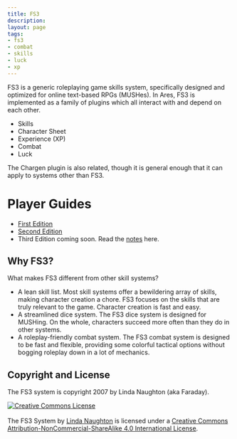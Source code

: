 ```yaml
---
title: FS3
description:
layout: page
tags: 
- fs3
- combat
- skills
- luck
- xp
---
```


FS3 is a generic roleplaying game skills system, specifically designed and optimized for online text-based RPGs (MUSHes).  In Ares, FS3 is implemented as a family of plugins which all interact with and depend on each other.

* Skills
* Character Sheet
* Experience (XP)
* Combat
* Luck

The Chargen plugin is also related, though it is general enough that it can apply to systems other than FS3.

# Player Guides

* [First Edition](https://github.com/lynnfaraday/MUSH/tree/master/farasoftcode/Docs/FS3.1)
* [Second Edition](https://github.com/lynnfaraday/MUSH/tree/master/farasoftcode/Docs/FS3.2)
* Third Edition coming soon.  Read the [notes](http://aresmush.com/fs3/third_edition/) here.

## Why FS3?

What makes FS3 different from other skill systems? 

* A lean skill list. Most skill systems offer a bewildering array of skills, making character creation a chore. FS3 focuses on the skills that are truly relevant to the game.  Character creation is fast and easy.
* A streamlined dice system. The FS3 dice system is designed for MUSHing. On the whole, characters succeed more often than they do in other systems.
* A roleplay-friendly combat system. The FS3 combat system is designed to be fast and flexible, providing some colorful tactical options without bogging roleplay down in a lot of mechanics.

## Copyright and License

The FS3 system is copyright 2007 by Linda Naughton (aka Faraday).

<a rel="license" href="http://creativecommons.org/licenses/by-nc-sa/4.0/"><img alt="Creative Commons License" style="border-width:0" src="https://i.creativecommons.org/l/by-nc-sa/4.0/88x31.png" /></a><br/><br /><span xmlns:dct="http://purl.org/dc/terms/" href="http://purl.org/dc/dcmitype/Text" property="dct:title" rel="dct:type">The FS3 System</span> by <a xmlns:cc="http://creativecommons.org/ns#" href="http://www.aresmush.com" property="cc:attributionName" rel="cc:attributionURL">Linda Naughton</a> is licensed under a <a rel="license" href="http://creativecommons.org/licenses/by-nc-sa/4.0/">Creative Commons Attribution-NonCommercial-ShareAlike 4.0 International License</a>.
